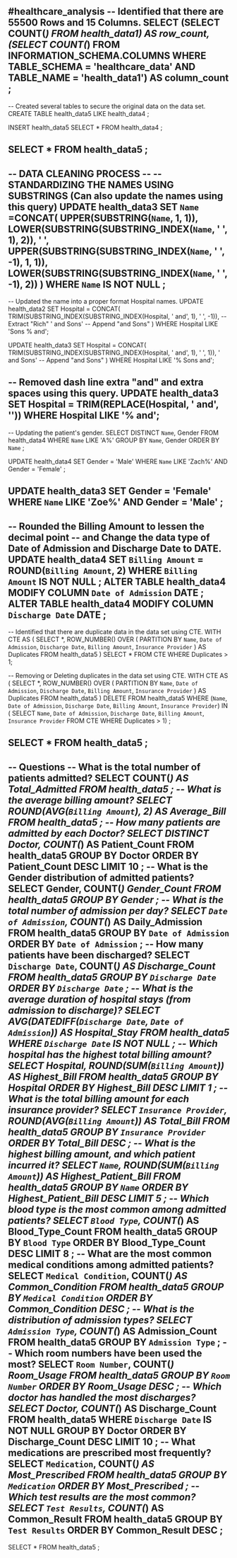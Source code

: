 #healthcare_analysis
-- Identified that there are 55500 Rows and 15 Columns.
SELECT 
    (SELECT COUNT(*) FROM health_data1) AS row_count,
    (SELECT COUNT(*) FROM INFORMATION_SCHEMA.COLUMNS 
     WHERE TABLE_SCHEMA = 'healthcare_data' AND TABLE_NAME = 'health_data1') AS column_count
     ;
---------------------------------------------------------------------------------------------
-- Created several tables to secure the original data on the data set.
CREATE TABLE health_data5
LIKE health_data4
;

INSERT health_data5
SELECT *
FROM health_data4
;

SELECT *
FROM health_data5
;
---------------------------------------------------------------------------------------------
-- DATA CLEANING PROCESS --
-- STANDARDIZING THE NAMES USING SUBSTRINGS (Can also update the names using this query)
UPDATE health_data3
	SET `Name` =CONCAT(
	UPPER(SUBSTRING(`Name`, 1, 1)),
	LOWER(SUBSTRING(SUBSTRING_INDEX(`Name`, ' ', 1), 2)),
    ' ',
    UPPER(SUBSTRING(SUBSTRING_INDEX(`Name`, ' ', -1), 1, 1)),
    LOWER(SUBSTRING(SUBSTRING_INDEX(`Name`, ' ', -1), 2))
	)
WHERE `Name` IS NOT NULL
;
---------------------------------------------------------------------------------------------
-- Updated the name into a proper format Hospital names.
UPDATE health_data2
SET Hospital = CONCAT(
    TRIM(SUBSTRING_INDEX(SUBSTRING_INDEX(Hospital, ' and', 1), ' ', -1)), -- Extract "Rich"
    ' and Sons' -- Append "and Sons"
)
WHERE Hospital LIKE 'Sons % and';

UPDATE health_data3
SET Hospital = CONCAT(
    TRIM(SUBSTRING_INDEX(SUBSTRING_INDEX(Hospital, ' and', 1), ' ', 1)),
    ' and Sons' -- Append "and Sons"
)
WHERE Hospital LIKE '% Sons and';

-- Removed dash line extra "and" and extra spaces using this query.
UPDATE health_data3
SET Hospital = TRIM(REPLACE(Hospital, ' and', ''))
WHERE Hospital LIKE '% and';
---------------------------------------------------------------------------------------------
-- Updating the patient's gender. 
SELECT DISTINCT `Name`, Gender
FROM health_data4
WHERE `Name` LIKE 'A%'
GROUP BY `Name`, Gender
ORDER BY `Name`
;

UPDATE health_data4
SET Gender = 'Male'
WHERE `Name` LIKE 'Zach%'
AND Gender = 'Female'
;

UPDATE health_data3
SET Gender = 'Female'
WHERE `Name` LIKE 'Zoe%'
AND Gender = 'Male'
;
---------------------------------------------------------------------------------------------
-- Rounded the Billing Amount to lessen the decimal point
-- and Change the data type of Date of Admission and Discharge Date to DATE.
UPDATE health_data4
SET `Billing Amount` = ROUND(`Billing Amount`, 2)
WHERE `Billing Amount` IS NOT NULL
;
ALTER TABLE health_data4
MODIFY COLUMN `Date of Admission` DATE
;
ALTER TABLE health_data4
MODIFY COLUMN `Discharge Date` DATE
;
---------------------------------------------------------------------------------------------
-- Identified that there are duplicate data in the data set using CTE.
WITH CTE AS (
    SELECT *,
        ROW_NUMBER() OVER (
            PARTITION BY `Name`,
                `Date of Admission`,
                `Discharge Date`,
                `Billing Amount`,
                `Insurance Provider`
        ) AS Duplicates
    FROM health_data5
)
SELECT * 
FROM CTE 
WHERE Duplicates > 1;

-- Removing or Deleting duplicates in the data set using CTE.
WITH CTE AS (
    SELECT *,
        ROW_NUMBER() OVER (
            PARTITION BY `Name`,
                `Date of Admission`,
                `Discharge Date`,
                `Billing Amount`,
                `Insurance Provider`
        ) AS Duplicates
    FROM health_data5
)
DELETE
FROM health_data5
WHERE (`Name`, `Date of Admission`, `Discharge Date`, `Billing Amount`, `Insurance Provider`) IN (
    SELECT `Name`, `Date of Admission`, `Discharge Date`, `Billing Amount`, `Insurance Provider`
    FROM CTE 
    WHERE Duplicates > 1)
;

SELECT *
FROM health_data5
;
---------------------------------------------------------------------------------------------
-- Questions
-- What is the total number of patients admitted?
SELECT COUNT(*) AS Total_Admitted
FROM health_data5
;
-- What is the average billing amount?
SELECT ROUND(AVG(`Billing Amount`), 2) AS Average_Bill
FROM health_data5
;
-- How many patients are admitted by each Doctor?
SELECT DISTINCT Doctor, COUNT(*) AS Patient_Count
FROM health_data5
GROUP BY Doctor
ORDER BY Patient_Count DESC
LIMIT 10
;
-- What is the Gender distribution of admitted patients?
SELECT Gender, COUNT(*) Gender_Count
FROM health_data5
GROUP BY Gender
;
-- What is the total number of admission per day?
SELECT `Date of Admission`, COUNT(*) AS Daily_Admission
FROM health_data5
GROUP BY `Date of Admission`
ORDER BY `Date of Admission`
;
-- How many patients have been discharged?
SELECT `Discharge Date`, COUNT(*) AS Discharge_Count
FROM health_data5
GROUP BY `Discharge Date`
ORDER BY `Discharge Date`
;
-- What is the average duration of hospital stays (from admission to discharge)?
SELECT AVG(DATEDIFF(`Discharge Date`, `Date of Admission`)) AS Hospital_Stay
FROM health_data5
WHERE `Discharge Date` IS NOT NULL
;
-- Which hospital has the highest total billing amount?
SELECT Hospital, ROUND(SUM(`Billing Amount`)) AS Highest_Bill
FROM health_data5
GROUP BY Hospital
ORDER BY Highest_Bill DESC
LIMIT 1
;
-- What is the total billing amount for each insurance provider?
SELECT `Insurance Provider`, ROUND(AVG(`Billing Amount`)) AS Total_Bill
FROM health_data5
GROUP BY `Insurance Provider`
ORDER BY Total_Bill DESC
;
-- What is the highest billing amount, and which patient incurred it?
SELECT `Name`, ROUND(SUM(`Billing Amount`)) AS Highest_Patient_Bill
FROM health_data5
GROUP BY `Name`
ORDER BY Highest_Patient_Bill DESC
LIMIT 5
;
--  Which blood type is the most common among admitted patients?
SELECT `Blood Type`, COUNT(*) AS Blood_Type_Count
FROM health_data5
GROUP BY `Blood Type`
ORDER BY Blood_Type_Count DESC
LIMIT 8
;
-- What are the most common medical conditions among admitted patients?
SELECT `Medical Condition`, COUNT(*) AS Common_Condition
FROM health_data5
GROUP BY `Medical Condition`
ORDER BY Common_Condition DESC
;
-- What is the distribution of admission types?
SELECT `Admission Type`, COUNT(*) AS Admission_Count
FROM health_data5
GROUP BY `Admission Type`
;
-- Which room numbers have been used the most?
SELECT `Room Number`, COUNT(*) Room_Usage
FROM health_data5
GROUP BY `Room Number`
ORDER BY Room_Usage DESC
;
-- Which doctor has handled the most discharges?
SELECT Doctor, COUNT(*) AS Discharge_Count
FROM health_data5
WHERE `Discharge Date` IS NOT NULL
GROUP BY Doctor
ORDER BY Discharge_Count DESC
LIMIT 10
;
-- What medications are prescribed most frequently?
SELECT `Medication`, COUNT(*) AS Most_Prescribed
FROM health_data5
GROUP BY `Medication`
ORDER BY Most_Prescribed
;
-- Which test results are the most common?
SELECT `Test Results`, COUNT(*) AS Common_Result
FROM health_data5
GROUP BY `Test Results`
ORDER BY Common_Result DESC
;
---------------------------------------------------------------------------------------------
SELECT *
FROM health_data5
;
